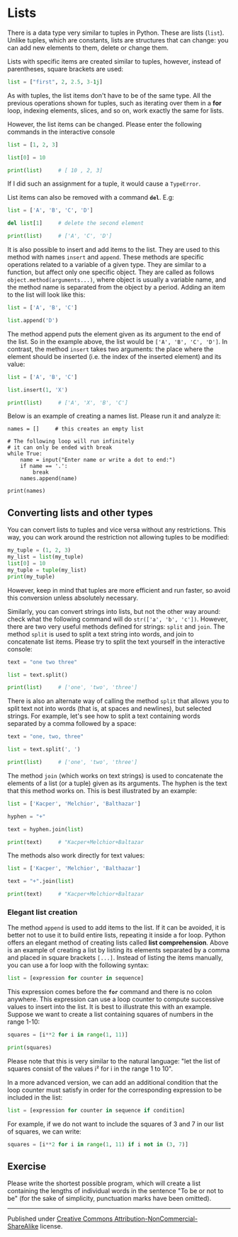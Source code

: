 # Lists

There is a data type very similar to tuples in Python. These are  lists (`list`). Unlike tuples, which are constants, lists are structures that can change: you can add new elements to them, delete or change them.

Lists with specific items are created similar to tuples, however, instead of parentheses, square brackets are used:

```python
list = ["first", 2, 2.5, 3-1j]
```

As with tuples, the list items don't have to be of the same type. All the previous operations shown for tuples, such as iterating over them in a **for** loop, indexing elements, slices, and so on, work exactly the same for lists.

However, the list items can be changed. Please enter the following commands in the interactive console

```python
list = [1, 2, 3] 

list[0] = 10

print(list)     # [ 10 , 2, 3]
```

If I did such an assignment for a tuple, it would cause a `TypeError`.

List items can also be removed with a command **`del`**. E.g:

```python
list = ['A', 'B', 'C', 'D'] 

del list[1]     # delete the second element

print(list)     # ['A', 'C', 'D']
```

It is also possible to insert and add items to the list. They are used to this  method  with names `insert` and `append`. These methods are specific operations related to a variable of a given type. They are similar to a function, but affect only one specific object. They are called as follows `object.method(arguments...)`, where object is usually a variable name, and the method name is separated from the object by a period. Adding an item to the list will look like this:

```python
list = ['A', 'B', 'C']

list.append('D')
```

The method append puts the element given as its argument to the end of the list. So in the example above, the list would be `['A', 'B', 'C', 'D']`. In contrast, the method `insert` takes two arguments: the place where the element should be inserted (i.e. the index of the inserted element) and its value:

```python
list = ['A', 'B', 'C'] 

list.insert(1, 'X')

print(list)     # ['A', 'X', 'B', 'C']
```

Below is an example of creating a names list. Please run it and analyze it:

```
names = []     # this creates an empty list 

# The following loop will run infinitely 
# it can only be ended with break
while True:
    name = input("Enter name or write a dot to end:")
    if name == '.':
        break
    names.append(name) 

print(names)
```

## Converting lists and other types

You can convert lists to tuples and vice versa without any restrictions. This way, you can work around the restriction not allowing tuples to be modified:

```python
my_tuple = (1, 2, 3)
my_list = list(my_tuple)
list[0] = 10 
my_tuple = tuple(my_list)
print(my_tuple)
```

However, keep in mind that tuples are more efficient and run faster, so avoid this conversion unless absolutely necessary.

Similarly, you can convert strings into lists, but not the other way around: check what the following command will do `str(['a', 'b', 'c'])`. However, there are two very useful methods defined for strings: `split` and `join`. The method `split` is used to split a text string into words, and join to concatenate list items. Please try to split the text yourself in the interactive console:

```python
text = "one two three"

list = text.split()

print(list)     # ['one', 'two', 'three']
```

There is also an alternate way of calling the method `split` that allows you to split text not into words (that is, at spaces and newlines), but selected strings. For example, let's see how to split a text containing words separated by a comma followed by a space:

```python
text = "one, two, three"

list = text.split(', ')

print(list)     # ['one', 'two', 'three']
```

The method `join` (which works on text strings) is used to concatenate the elements of a list (or a tuple) given as its arguments. The hyphen is the text that this method works on. This is best illustrated by an example:

```python
list = ['Kacper', 'Melchior', 'Balthazar'] 

hyphen = "+"

text = hyphen.join(list)

print(text)     # "Kacper+Melchior+Baltazar
```

The methods also work directly for text values:

```python
list = ['Kacper', 'Melchior', 'Balthazar'] 

text = "+".join(list)

print(text)     # "Kacper+Melchior+Baltazar
```

### Elegant list creation

The method `append` is used to add items to the list. If it can be avoided, it is better not to use it to build entire lists, repeating it inside a for loop. Python offers an elegant method of creating lists called **list comprehension**. Above is an example of creating a list by listing its elements separated by a comma and placed in square brackets `[...]`. Instead of listing the items manually, you can use a for loop  with the following syntax:

```python
list = [expression for counter in sequence]
```

This expression comes before the **`for`** command and there is no colon anywhere. This expression can use a loop counter to compute successive values to insert into the list. It is best to illustrate this with an example. Suppose we want to create a list containing squares of numbers in the range 1-10:

```python
squares = [i**2 for i in range(1, 11)]

print(squares)
```

Please note that this is very similar to the natural language: "let the list of squares consist of the values i² for i in the range 1 to 10".

In a more advanced version, we can add an additional condition that the loop counter must satisfy in order for the corresponding expression to be included in the list:

```python
list = [expression for counter in sequence if condition]
```

For example, if we do not want to include the squares of 3 and 7 in our list of squares, we can write:

```python
squares = [i**2 for i in range(1, 11) if i not in (3, 7)]
```

## Exercise

Please write the shortest possible program, which will create a list containing the lengths of individual words in the sentence "To be or not to be" (for the sake of simplicity, punctuation marks have been omitted).





<hr/>

Published under [Creative Commons Attribution-NonCommercial-ShareAlike](https://creativecommons.org/licenses/by-nc-sa/4.0/) license.
